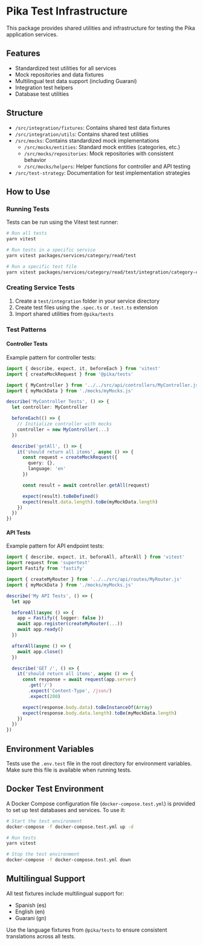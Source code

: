 # Pika Test Infrastructure

This package provides shared utilities and infrastructure for testing the Pika application services.

## Features

- Standardized test utilities for all services
- Mock repositories and data fixtures
- Multilingual test data support (including Guarani)
- Integration test helpers
- Database test utilities

## Structure

- `/src/integration/fixtures`: Contains shared test data fixtures
- `/src/integration/utils`: Contains shared test utilities
- `/src/mocks`: Contains standardized mock implementations
  - `/src/mocks/entities`: Standard mock entities (categories, etc.)
  - `/src/mocks/repositories`: Mock repositories with consistent behavior
  - `/src/mocks/helpers`: Helper functions for controller and API testing
- `/src/test-strategy`: Documentation for test implementation strategies

## How to Use

### Running Tests

Tests can be run using the Vitest test runner:

```bash
# Run all tests
yarn vitest

# Run tests in a specific service
yarn vitest packages/services/category/read/test

# Run a specific test file
yarn vitest packages/services/category/read/test/integration/category-controller.spec.ts
```

### Creating Service Tests

1. Create a `test/integration` folder in your service directory
2. Create test files using the `.spec.ts` or `.test.ts` extension
3. Import shared utilities from `@pika/tests`

### Test Patterns

#### Controller Tests

Example pattern for controller tests:

```typescript
import { describe, expect, it, beforeEach } from 'vitest'
import { createMockRequest } from '@pika/tests'

import { MyController } from '../../src/api/controllers/MyController.js'
import { myMockData } from './mocks/myMocks.js'

describe('MyController Tests', () => {
  let controller: MyController

  beforeEach(() => {
    // Initialize controller with mocks
    controller = new MyController(...)
  })

  describe('getAll', () => {
    it('should return all items', async () => {
      const request = createMockRequest({
        query: {},
        language: 'en'
      })

      const result = await controller.getAll(request)

      expect(result).toBeDefined()
      expect(result.data.length).toBe(myMockData.length)
    })
  })
})
```

#### API Tests

Example pattern for API endpoint tests:

```typescript
import { describe, expect, it, beforeAll, afterAll } from 'vitest'
import request from 'supertest'
import Fastify from 'fastify'

import { createMyRouter } from '../../src/api/routes/MyRouter.js'
import { myMockData } from './mocks/myMocks.js'

describe('My API Tests', () => {
  let app

  beforeAll(async () => {
    app = Fastify({ logger: false })
    await app.register(createMyRouter(...))
    await app.ready()
  })

  afterAll(async () => {
    await app.close()
  })

  describe('GET /', () => {
    it('should return all items', async () => {
      const response = await request(app.server)
        .get('/')
        .expect('Content-Type', /json/)
        .expect(200)

      expect(response.body.data).toBeInstanceOf(Array)
      expect(response.body.data.length).toBe(myMockData.length)
    })
  })
})
```

## Environment Variables

Tests use the `.env.test` file in the root directory for environment variables. Make sure this file is available when running tests.

## Docker Test Environment

A Docker Compose configuration file (`docker-compose.test.yml`) is provided to set up test databases and services. To use it:

```bash
# Start the test environment
docker-compose -f docker-compose.test.yml up -d

# Run tests
yarn vitest

# Stop the test environment
docker-compose -f docker-compose.test.yml down
```

## Multilingual Support

All test fixtures include multilingual support for:

- Spanish (es)
- English (en)
- Guarani (gn)

Use the language fixtures from `@pika/tests` to ensure consistent translations across all tests.
